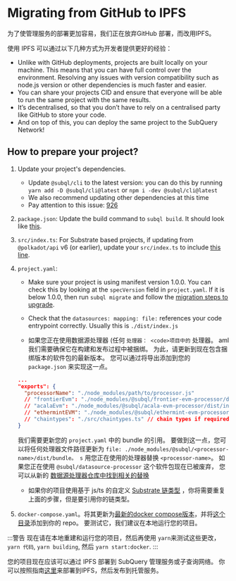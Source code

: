 # Migrating from GitHub to IPFS

为了使管理服务的部署更加容易，我们正在放弃GitHub 部署，而改用IPFS。

使用 IPFS 可以通过以下几种方式为开发者提供更好的经验：

- Unlike with GitHub deployments, projects are built locally on your machine. This means that you can have full control over the environment. Resolving any issues with version compatibility such as node.js version or other dependencies is much faster and easier.
- You can share your projects CID and ensure that everyone will be able to run the same project with the same results.
- It’s decentralised, so that you don’t have to rely on a centralised party like GitHub to store your code.
- And on top of this, you can deploy the same project to the SubQuery Network!

## How to prepare your project?

1. Update your project's dependencies.
   - Update `@subql/cli` to the latest version: you can do this by running `yarn add -D @subql/cli@latest` or `npm i -dev @subql/cli@latest`
   - We also recommend updating other dependencies at this time
   - Pay attention to this issue: [926](https://github.com/subquery/subql/discussions/926)
2. `package.json`: Update the build command to `subql build`. It should look like [this](https://github.com/subquery/subql-starter/blob/418440f09226694a0063c939ff3332530f3047c4/package.json#L7).
3. `src/index.ts`: For Substrate based projects, if updating from `@polkadot/api` v6 (or earlier), update your `src/index.ts` to include [this line](https://github.com/subquery/subql-starter/blob/418440f09226694a0063c939ff3332530f3047c4/src/index.ts#L3).
4. `project.yaml`:

   - Make sure your project is using manifest version 1.0.0. You can check this by looking at the `specVersion` field in `project.yaml`. If it is below 1.0.0, then run `subql migrate` and follow the [migration steps to upgrade](../build/manifest/polkadot.md#migrating-to-v100-badge-textupgrade-typewarning).

   - Check that the `datasources: mapping: file:` references your code entrypoint correctly. Usually this is `./dist/index.js`

   - 如果您正在使用数据源处理器 (任何 `处理器： <code>项目中的` 处理器。 aml</code>我们需要确保它在构建和发布过程中被捆绑。 为此，请更新到现在包含捆绑版本的软件包的最新版本。 您可以通过将导出添加到您的 `package.json` 来实现这一点。

   ```json
   ...
   "exports": {
     "processorName": "./node_modules/path/to/processor.js"
     // "frontierEvm": "./node_modules/@subql/frontier-evm-processor/dist/index.js"
     // "acalaEvm": "./node_modules/@subql/acala-evm-processor/dist/index.js",
     // "ethermintEVM": "./node_modules/@subql/ethermint-evm-processor/dist/index.js"
     // "chaintypes": "./src/chaintypes.ts" // chain types if required
   }
   ```

   我们需要更新您的 `project.yaml` 中的 bundle 的引用。 要做到这一点，您可以将任何处理器文件路径更新为 `file: ./node_modules/@subql/<processor-name>/dist/bundle。 s` 用您正在使用的处理器替换 `<processor-name>`。 如果您正在使用 `@subql/datasource-processor` 这个软件包现在已被废弃， 您可以从新的 [数据源处理器仓库中找到相关的替换](https://github.com/subquery/datasource-processors/tree/main/packages)

   - 如果你的项目使用基于 js/ts 的自定义 [Substrate 链类型](../build/manifest/polkadot.md#custom-chains) ，你将需要重复上面的步骤，但是要引用你的链类型。

5. `docker-compose.yaml`。将其更新为[最新的docker compose版本](https://github.com/subquery/subql-starter/blob/main/Polkadot/Polkadot-starter/docker-compose.yml)，并将[这个目录](https://github.com/subquery/subql-starter/tree/main/Polkadot/Polkadot-starter/docker)添加到你的 repo。 要测试它，我们建议在本地运行您的项目。

:::警告 现在请在本地重建和运行您的项目，然后再使用 `yarn`来测试这些更改， `yarn 代码`, `yarn building`, 然后 `yarn start:docker`. :::

您的项目现在应该可以通过 IPFS 部署到 SubQuery 管理服务或子查询网络。 你可以按照指南[这里](./publish.md#publish-your-subquery-project-to-ipfs)来部署到IPFS，然后发布到托管服务。
